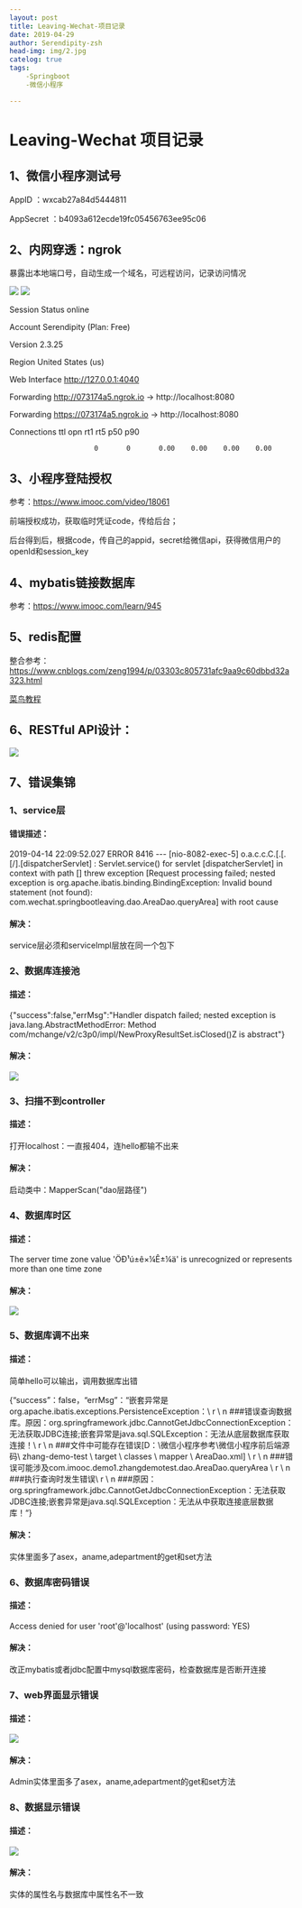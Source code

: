 ```yaml
---
layout: post
title: Leaving-Wechat-项目记录
date: 2019-04-29
author: Serendipity-zsh
head-img: img/2.jpg
catelog: true
tags:
    -Springboot
    -微信小程序

---
```

# Leaving-Wechat 项目记录

## 1、微信小程序测试号

AppID ：wxcab27a84d5444811

AppSecret ：b4093a612ecde19fc05456763ee95c06

## 2、内网穿透：ngrok

暴露出本地端口号，自动生成一个域名，可远程访问，记录访问情况

<img src="/images/leavings/ngrok01.jpg" class="fit image"> 

<img src="/images/leavings/ngrok02.jpg" class="fit image"> 


Session Status           online

Account                  Serendipity (Plan: Free)

Version                  2.3.25

Region                   United States (us)

Web Interface            http://127.0.0.1:4040

Forwarding               http://073174a5.ngrok.io -> http://localhost:8080

Forwarding               https://073174a5.ngrok.io -> http://localhost:8080

Connections              ttl     opn     rt1     rt5     p50     p90

                         0       0       0.00    0.00    0.00    0.00


## 3、小程序登陆授权

参考：https://www.imooc.com/video/18061


前端授权成功，获取临时凭证code，传给后台；


后台得到后，根据code，传自己的appid，secret给微信api，获得微信用户的openId和session_key


## 4、mybatis链接数据库

参考：https://www.imooc.com/learn/945


## 5、redis配置

整合参考：https://www.cnblogs.com/zeng1994/p/03303c805731afc9aa9c60dbbd32a323.html


[菜鸟教程](https://www.runoob.com/redis/redis-tutorial.html)


## 6、RESTful API设计：

<img src="/images/leavings/APIdesign.jpg" class="fit image"> 


## 7、错误集锦


### 1、service层

#### 错误描述：
2019-04-14 22:09:52.027 ERROR 8416 --- [nio-8082-exec-5] o.a.c.c.C.[.[.[/].[dispatcherServlet]    : Servlet.service() for servlet [dispatcherServlet] in context with path [] threw exception [Request processing failed; nested exception is org.apache.ibatis.binding.BindingException: Invalid bound statement (not found): com.wechat.springbootleaving.dao.AreaDao.queryArea] with root cause

#### 解决：

service层必须和serviceImpl层放在同一个包下

### 2、数据库连接池

#### 描述： 

{"success":false,"errMsg":"Handler dispatch failed; nested exception is java.lang.AbstractMethodError: Method com/mchange/v2/c3p0/impl/NewProxyResultSet.isClosed()Z is abstract"}

#### 解决：

<img src="/images/leavings/lianjiechi.jpg" class="fit image"> 

### 3、扫描不到controller

#### 描述：

打开localhost：一直报404，连hello都输不出来

#### 解决：

启动类中：MapperScan("dao层路径")

### 4、数据库时区

#### 描述：

The server time zone value 'ÖÐ¹ú±ê×¼Ê±¼ä' is unrecognized or represents more than one time zone

#### 解决：
<img src="/images/leavings/shiqu.jpg" class="fit image"> 

### 5、数据库调不出来

#### 描述：

简单hello可以输出，调用数据库出错

{“success”：false，“errMsg”：“嵌套异常是org.apache.ibatis.exceptions.PersistenceException：\ r \ n ###错误查询数据库。原因：org.springframework.jdbc.CannotGetJdbcConnectionException：无法获取JDBC连接;嵌套异常是java.sql.SQLException：无法从底层数据库获取连接！\ r \ n ###文件中可能存在错误[D：\微信小程序参考\微信小程序前后端源码\ zhang-demo-test \ target \ classes \ mapper \ AreaDao.xml] \ r \ n ###错误可能涉及com.imooc.demo1.zhangdemotest.dao.AreaDao.queryArea \ r \ n ###执行查询时发生错误\ r \ n ###原因：org.springframework.jdbc.CannotGetJdbcConnectionException：无法获取JDBC连接;嵌套异常是java.sql.SQLException：无法从中获取连接底层数据库！“}

#### 解决：

实体里面多了asex，aname,adepartment的get和set方法

### 6、数据库密码错误

#### 描述：

Access denied for user 'root'@'localhost' (using password: YES) 

#### 解决：

改正mybatis或者jdbc配置中mysql数据库密码，检查数据库是否断开连接

### 7、web界面显示错误

#### 描述：
<img src="/images/leavings/webWrong.jpg" class="fit image"> 

#### 解决：

Admin实体里面多了asex，aname,adepartment的get和set方法

### 8、数据显示错误

#### 描述：
<img src="/images/leavings/dataDisplay.jpg" class="fit image"> 

#### 解决：

实体的属性名与数据库中属性名不一致
